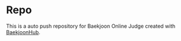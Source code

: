# Repo
This is a auto push repository for Baekjoon Online Judge created with [BaekjoonHub](https://github.com/BaekjoonHub/BaekjoonHub).

